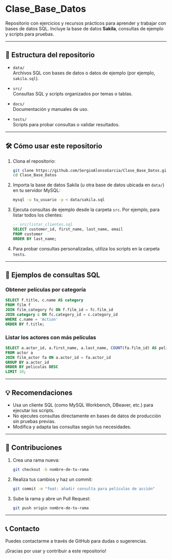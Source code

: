# Clase_Base_Datos

Repositorio con ejercicios y recursos prácticos para aprender y trabajar con bases de datos SQL. Incluye la base de datos **Sakila**, consultas de ejemplo y scripts para pruebas.

---

## 📂 Estructura del repositorio

- `data/`  
  Archivos SQL con bases de datos o datos de ejemplo (por ejemplo, `sakila.sql`).

- `src/`  
  Consultas SQL y scripts organizados por temas o tablas.

- `docs/`  
  Documentación y manuales de uso.

- `tests/`  
  Scripts para probar consultas o validar resultados.

---

## 🛠️ Cómo usar este repositorio

1. Clona el repositorio:

   ```bash
   git clone https://github.com/SergioAlonsoGarcia/Clase_Base_Datos.git
   cd Clase_Base_Datos
   ```

2. Importa la base de datos Sakila (u otra base de datos ubicada en `data/`) en tu servidor MySQL:

   ```bash
   mysql -u tu_usuario -p < data/sakila.sql
   ```

3. Ejecuta consultas de ejemplo desde la carpeta `src`. Por ejemplo, para listar todos los clientes:

   ```sql
   -- src/listar_clientes.sql
   SELECT customer_id, first_name, last_name, email
   FROM customer
   ORDER BY last_name;
   ```

4. Para probar consultas personalizadas, utiliza los scripts en la carpeta `tests`.

---

## 📑 Ejemplos de consultas SQL

### Obtener películas por categoría

```sql
SELECT f.title, c.name AS category
FROM film f
JOIN film_category fc ON f.film_id = fc.film_id
JOIN category c ON fc.category_id = c.category_id
WHERE c.name = 'Action'
ORDER BY f.title;
```

### Listar los actores con más películas

```sql
SELECT a.actor_id, a.first_name, a.last_name, COUNT(fa.film_id) AS peliculas
FROM actor a
JOIN film_actor fa ON a.actor_id = fa.actor_id
GROUP BY a.actor_id
ORDER BY peliculas DESC
LIMIT 10;
```

---

## 💡 Recomendaciones

- Usa un cliente SQL (como MySQL Workbench, DBeaver, etc.) para ejecutar los scripts.
- No ejecutes consultas directamente en bases de datos de producción sin pruebas previas.
- Modifica y adapta las consultas según tus necesidades.

---

## 🤝 Contribuciones

1. Crea una rama nueva:

   ```bash
   git checkout -b nombre-de-tu-rama
   ```

2. Realiza tus cambios y haz un commit:

   ```bash
   git commit -m "feat: añadir consulta para películas de acción"
   ```

3. Sube la rama y abre un Pull Request:

   ```bash
   git push origin nombre-de-tu-rama
   ```

---

## 📞 Contacto

Puedes contactarme a través de GitHub para dudas o sugerencias.

¡Gracias por usar y contribuir a este repositorio!
